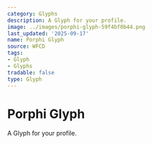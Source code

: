 ```yaml
---
category: Glyphs
description: A Glyph for your profile.
image: ../images/porphi-glyph-59f4bf0b44.png
last_updated: '2025-09-17'
name: Porphi Glyph
source: WFCD
tags:
- Glyph
- Glyphs
tradable: false
type: Glyph
---
```


# Porphi Glyph

A Glyph for your profile.

